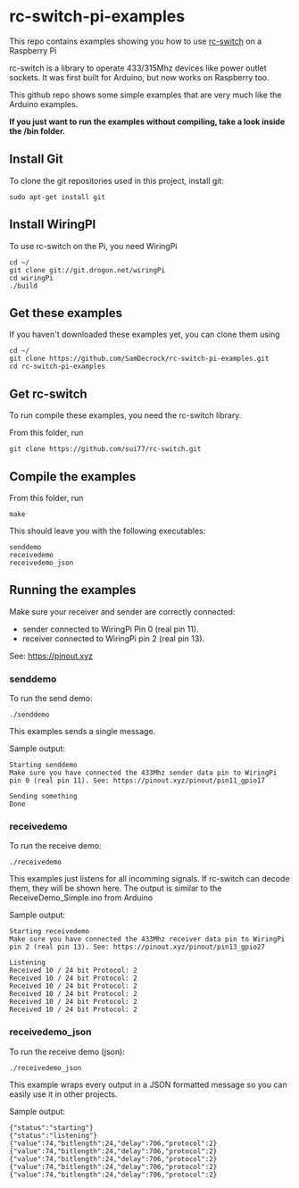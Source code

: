 # rc-switch-pi-examples
This repo contains examples showing you how to use [rc-switch](https://github.com/sui77/rc-switch) on a Raspberry Pi

rc-switch is a library to operate 433/315Mhz devices like power outlet sockets. It was first built for Arduino, but now works on Raspberry too. 

This github repo shows some simple examples that are very much like the Arduino examples.

**If you just want to run the examples without compiling, take a look inside the /bin folder.**

## Install Git

To clone the git repositories used in this project, install git:

	sudo apt-get install git

## Install WiringPI

To use rc-switch on the Pi, you need WiringPi

	cd ~/
	git clone git://git.drogon.net/wiringPi
	cd wiringPi
	./build

## Get these examples

If you haven't downloaded these examples yet, you can clone them using
	
	cd ~/
	git clone https://github.com/SamDecrock/rc-switch-pi-examples.git
	cd rc-switch-pi-examples

## Get rc-switch

To run compile these examples, you need the rc-switch library.

From this folder, run

	git clone https://github.com/sui77/rc-switch.git


## Compile the examples

From this folder, run

	make

This should leave you with the following executables:

	senddemo
	receivedemo
	receivedemo_json


## Running the examples

Make sure your receiver and sender are correctly connected:
- sender connected to WiringPi Pin 0 (real pin 11).
- receiver connected to WiringPi pin 2 (real pin 13).

See: https://pinout.xyz

### senddemo


To run the send demo:

	./senddemo

This examples sends a single message.

Sample output:

	Starting senddemo
	Make sure you have connected the 433Mhz sender data pin to WiringPi pin 0 (real pin 11). See: https://pinout.xyz/pinout/pin11_gpio17

	Sending something
	Done

### receivedemo

To run the receive demo:

	./receivedemo

This examples just listens for all incomming signals. If rc-switch can decode them, they will be shown here.
The output is similar to the ReceiveDemo_Simple.ino from Arduino


Sample output:

	Starting receivedemo
	Make sure you have connected the 433Mhz receiver data pin to WiringPi pin 2 (real pin 13). See: https://pinout.xyz/pinout/pin13_gpio27

	Listening
	Received 10 / 24 bit Protocol: 2
	Received 10 / 24 bit Protocol: 2
	Received 10 / 24 bit Protocol: 2
	Received 10 / 24 bit Protocol: 2
	Received 10 / 24 bit Protocol: 2
	Received 10 / 24 bit Protocol: 2



### receivedemo_json


To run the receive demo (json):

	./receivedemo_json

This example wraps every output in a JSON formatted message so you can easily use it in other projects.

Sample output:

	{"status":"starting"}
	{"status":"listening"}
	{"value":74,"bitlength":24,"delay":706,"protocol":2}
	{"value":74,"bitlength":24,"delay":706,"protocol":2}
	{"value":74,"bitlength":24,"delay":706,"protocol":2}
	{"value":74,"bitlength":24,"delay":706,"protocol":2}
	{"value":74,"bitlength":24,"delay":706,"protocol":2}



